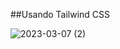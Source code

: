
##Usando Tailwind CSS 

![2023-03-07 (2)](https://user-images.githubusercontent.com/94052079/223546468-5c465155-4a2d-4ee6-8f0d-f3e592c325b8.png)
